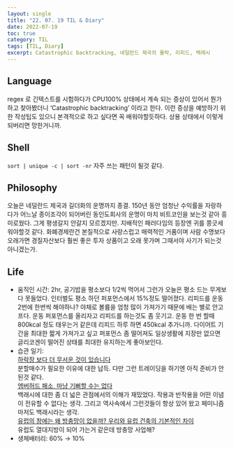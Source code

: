 ```yaml
---
layout: single
title: "22. 07. 19 TIL & Diary"
date: 2022-07-19
toc: true
category: TIL
tags: [TIL, Diary]
excerpt: Catastrophic backtracking, 네덜란드 제국의 몰락, 리피드, 백래시
---
```

## Language  
regex 로 긴텍스트를 시험하다가 CPU100% 상태에서 계속 되는 증상이 있어서 뭔가 하고 찾아봤더니 ‘Catastrophic backtracking’ 이라고 한다. 이런 증상을 예방하기 위한 작성팁도 있으니 본격적으로 하고 싶다면 꼭 배워야할듯하다. 상용 상태에서 이렇게 되버리면 망한거니까.

## Shell  
`sort | unique -c | sort -nr` 자주 쓰는 패턴이 될것 같다.

## Philosophy  
오늘은 네덜란드 제국과 길더화의 운명까지 종결. 150년 동안 엄청난 수익률을 자랑하다가 어느날 종이조각이 되어버린 동인도회사의 운명이 마치 비트코인을 보는것 같아 흥미로웠다. 그게 평생갈지 안갈지 모르겠지만. 지배적인 패러다임의 등장엔 귀를 쫑긋세워야할것 같다. 화폐경제란건 본질적으로 사랑스럽고 매력적인 거품이며 사람 수명보다 오래가면 경질자산보다 훨씬 좋은 투자 상품이고 오래 못가며 그때서야 사기가 되는것 아니겠는가.

## Life  
* 움직인 시간: 2hr, 공기밥을 평소보다 1/2씩 먹어서 그런가 오늘은 평소 드는 무게보다 못들었다. 인터벌도 평소 하던 퍼포먼스에서 15%정도 떨어졌다. 리피드를 운동 2번에 한번씩 해야하나? 야채로 볼륨을 엄청 많이 가져가기 때문에 배는 별로 안고프다. 운동 퍼포먼스를 올리자고 리피드를 하는것도 좀 웃기고. 운동 한 번 할때 800kcal 정도 태우는거 같은데 리피드 하루 하면 450kcal 추가니까. 다이어트 기간을 최대한 짧게 가져가고 싶고 퍼포먼스 좀 떨어져도 일상생활에 지장만 없으면 글리코겐이 떨어진 상태를 최대한 유지하는게 좋아보인다.
* 습관 일기:  
[하락장 보다 더 무서운 것이 있습니다](https://www.youtube.com/watch?v=RUX0aximqSM "하락장 보다 더 무서운 것이 있습니다")  
분할매수가 필요한 이유에 대한 납득. 다만 그런 트레이딩을 하기엔 아직 준비가 안된것 같다.  
[엠버허드 패소, 마냥 기뻐할 수는 없다](https://www.youtube.com/watch?v=O-IcNT9aJBE "엠버허드 패소, 마냥 기뻐할 수는 없다")  
백래시에 대한 좀 더 넓은 관점에서의 이해가 재밌었다. 작용과 반작용을 어떤 이념이 전유할 수 없다는 생각. 그리고 역사속에서 그런것들이 항상 있어 왔고 페미니즘 마저도 백래시라는 생각.  
[유럽의 창에는 왜 방충망이 없을까? 우리와 유럽 건축의 기본적인 차이](https://www.youtube.com/watch?v=Xzlzr2Mb0dA&t=1s "유럽의 창에는 왜 방충망이 없을까? 우리와 유럽 건축의 기본적인 차이")  
유럽도 열대지방이 되어 가는거 같은데 방충망 사업해?
* 생체배터리: 60% → 10%  